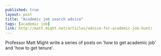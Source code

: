 ```yaml
---
published: true
layout: post
title: "Academic job search advice"
tags: [academic job]
link: http://matt.might.net/articles/advice-for-academic-job-hunt/
---
```


Professor Matt Might write a series of posts on 'how to get academic job' and 'how to get tenure'.
